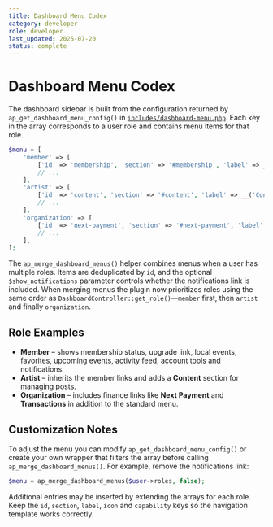 ```yaml
---
title: Dashboard Menu Codex
category: developer
role: developer
last_updated: 2025-07-20
status: complete
---
```


# Dashboard Menu Codex

The dashboard sidebar is built from the configuration returned by `ap_get_dashboard_menu_config()` in [`includes/dashboard-menu.php`](../includes/dashboard-menu.php). Each key in the array corresponds to a user role and contains menu items for that role.

```php
$menu = [
    'member' => [
        ['id' => 'membership', 'section' => '#membership', 'label' => __('Membership', 'artpulse'), 'icon' => 'dashicons-admin-users', 'capability' => 'read'],
        // ...
    ],
    'artist' => [
        ['id' => 'content', 'section' => '#content', 'label' => __('Content', 'artpulse'), 'icon' => 'dashicons-media-default', 'capability' => 'edit_posts'],
        // ...
    ],
    'organization' => [
        ['id' => 'next-payment', 'section' => '#next-payment', 'label' => __('Next Payment', 'artpulse'), 'icon' => 'dashicons-money', 'capability' => 'organization'],
        // ...
    ],
];
```

The `ap_merge_dashboard_menus()` helper combines menus when a user has multiple roles. Items are deduplicated by `id`, and the optional `$show_notifications` parameter controls whether the notifications link is included. When merging menus the plugin now prioritizes roles using the same order as `DashboardController::get_role()`—`member` first, then `artist` and finally `organization`.

## Role Examples

- **Member** – shows membership status, upgrade link, local events, favorites, upcoming events, activity feed, account tools and notifications.
- **Artist** – inherits the member links and adds a **Content** section for managing posts.
- **Organization** – includes finance links like **Next Payment** and **Transactions** in addition to the standard menu.

## Customization Notes

To adjust the menu you can modify `ap_get_dashboard_menu_config()` or create your own wrapper that filters the array before calling `ap_merge_dashboard_menus()`. For example, remove the notifications link:

```php
$menu = ap_merge_dashboard_menus($user->roles, false);
```

Additional entries may be inserted by extending the arrays for each role. Keep the `id`, `section`, `label`, `icon` and `capability` keys so the navigation template works correctly.


